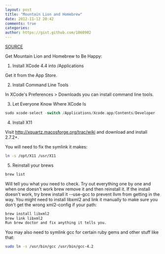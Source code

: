 ```yaml
---
layout: post
title: "Mountain Lion and Homebrew"
date: 2012-11-12 20:42
comments: true
categories: 
author: https://gist.github.com/1860902
---
```

[SOURCE](https://gist.github.com/1860902)

Get Mountain Lion and Homebrew to Be Happy:

1) Install XCode 4.4 into /Applications

Get it from the App Store.

2) Install Command Line Tools

In XCode's Preferences > Downloads you can install command line tools.

3) Let Everyone Know Where XCode Is

```c
sudo xcode-select -switch /Applications/Xcode.app/Contents/Developer
```

4) Install X11

Visit http://xquartz.macosforge.org/trac/wiki and download and install 2.7.2+.

You will need to fix the symlink it makes:

```bash
ln -s /opt/X11 /usr/X11
```

5) Reinstall your brews

```bash
brew list
```

Will tell you what you need to check. Try out everything one by one and when one doesn't work brew remove it and then reinstall it. If the install doesn't work, try brew install it --use-gcc to prevent llvm from getting in the way.
You might need to install libxml2 and link it manually to make sure you don't get the wrong xml2-config if your path:

```bash
brew install libxml2  
brew link libxml2
Run brew doctor and fix anything it tells you.
```

You may also need to symlink gcc for certain ruby gems and other stuff like that:

```bash
sudo ln -s /usr/bin/gcc /usr/bin/gcc-4.2
```

